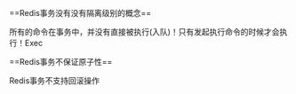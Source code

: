 ==Redis事务没有没有隔离级别的概念==

所有的命令在事务中，并没有直接被执行(入队)！只有发起执行命令的时候才会执行！Exec

==Redis事务不保证原子性==

Redis事务不支持回滚操作


















